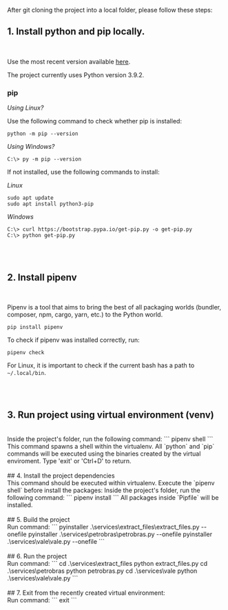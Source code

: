 After git cloning the project into a local folder, please follow these steps:

## 1. Install python and pip locally.
<br>

Use the most recent version available <a href="https://www.python.org/downloads/">here</a>.

The project currently uses Python version 3.9.2.

### pip ###

*Using Linux?*

Use the following command to check whether pip is installed:

```
python -m pip --version
```

*Using Windows?*

```
C:\> py -m pip --version
```

If not installed, use the following commands to install:


*Linux*

```
sudo apt update
sudo apt install python3-pip
```


*Windows*

```
C:\> curl https://bootstrap.pypa.io/get-pip.py -o get-pip.py
C:\> python get-pip.py

```
<br><br>

## 2. Install pipenv
<br>

Pipenv is a tool that aims to bring the best of all packaging worlds (bundler, composer, npm, cargo, yarn, etc.) to the Python world.

```
pip install pipenv
```

To check if pipenv was installed correctly, run:

```
pipenv check
```

For Linux, it is important to check if the current bash has a path to `~/.local/bin`.


<br><br>

## 3. Run project using virtual environment (venv)
<br>
Inside the project's folder, run the following command:
```
pipenv shell
```
This command spawns a shell within the virtualenv.
All `python` and `pip` commands will be executed using the binaries created by the virtual enviroment.
Type 'exit' or 'Ctrl+D' to return.
<br>
<br>
## 4. Install the project dependencies
<br>
This command should be executed within virtualenv.
Execute the `pipenv shell` before install the packages:
Inside the project's folder, run the following command:
```
pipenv install
```
All packages inside `Pipfile` will be installed.
<br>
<br>
## 5. Build the project
<br>
Run command:
```
pyinstaller .\services\extract_files\extract_files.py --onefile
pyinstaller .\services\petrobras\petrobras.py --onefile
pyinstaller .\services\vale\vale.py --onefile
```
<br>
<br>
## 6. Run the project
<br>
Run command:
```
cd .\services\extract_files
python extract_files.py
cd .\services\petrobras
python petrobras.py
cd .\services\vale
python .\services\vale\vale.py
```
<br>
<br>
## 7. Exit from the recently created virtual environment:
<br>
Run command:
```
exit
```
